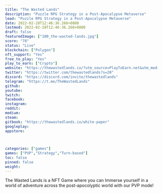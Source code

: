```yaml
---
title: "The Wasted Lands"
description: "Puzzle RPG Strategy in a Post-Apocalypse Metaverse"
lead: "Puzzle RPG Strategy in a Post-Apocalypse Metaverse"
date: 2022-02-28T12:46:36.266+0800
lastmod: 2022-02-28T12:46:36.266+0800
draft: false
featuredImage: ["100_the-wasted-lands.jpg"]
score: "78"
status: "Live"
blockchain: ["Polygon"]
nft_support: "Yes"
free_to_play: "Yes"
play_to_earn: ["Crypto"]
website: "https://thewastedlands.io/?utm_source=PlayToEarn.net&utm_medium=organic&utm_campaign=gamepage"
twitter: "https://twitter.com/thewastedlands?s=20"
discord: "https://discord.com/invite/thewastedlands"
telegram: "https://t.me/TheWastedLands"
github: 
youtube: 
twitch: 
facebook: 
instagram: 
reddit: 
medium: 
steam: 
gitbook: "https://thewastedlands.io/white-paper"
googleplay: 
appstore: 

  
    
categories: ["games"]
games: ["PVP","Strategy","Turn-based"]
toc: false
pinned: false
weight: 
---
```

The Wasted Lands is a NFT Game where you can Immerse yourself in a world of adventure across the post-apocolyptic world with our PVP mode!